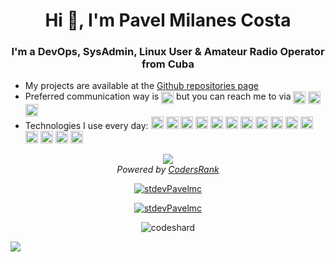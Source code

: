 <h1 align="center">Hi 👋, I'm Pavel Milanes Costa</h1>
<h3 align="center">I'm a DevOps, SysAdmin, Linux User & Amateur Radio Operator from Cuba</h3>

- My projects are available at the [Github repositories page](https://github.com/stdevPavelmc?tab=repositories)
- Preferred communication way is <a href="https://t.me/pavelmc" target="blank"><img align="center" src="https://cdn.jsdelivr.net/npm/simple-icons@3.0.1/icons/telegram.svg" alt="stdevPavelmc" height="20" width="20" /></a> but you can reach me to via <a href="https://twitter.com/co7wt" target="blank"><img align="center" src="https://cdn.jsdelivr.net/npm/simple-icons@3.0.1/icons/twitter.svg" alt="stdevPavelmc" height="20" width="20" /></a> <a href="https://www.linkedin.com/in/pavelmilanes/" target="blank"><img align="center" src="https://cdn.jsdelivr.net/npm/simple-icons@3.0.1/icons/linkedin.svg" alt="stdevPavelmc" height="20" width="20" /></a> <a href="https://dev.to/stdevPavelmc" target="blank"><img align="center" src="https://cdn.jsdelivr.net/npm/simple-icons@3.0.1/icons/dev-dot-to.svg" alt="stdevPavelmc" height="20" width="20" /></a>
- Technologies I use every day: <img src="https://devicons.github.io/devicon/devicon.git/icons/linux/linux-original.svg" alt="Linux" width="20" height="20"/> <img src="https://devicons.github.io/devicon/devicon.git/icons/ubuntu/ubuntu-plain.svg" alt="Ubuntu" width="20" height="20"/> <img src="https://devicons.github.io/devicon/devicon.git/icons/debian/debian-plain.svg" alt="Debian" width="20" height="20"/> <img src="https://devicons.github.io/devicon/devicon.git/icons/apache/apache-original-wordmark.svg" alt="Apache" width="20" height="20"/> <img src="https://devicons.github.io/devicon/devicon.git/icons/python/python-original-wordmark.svg" alt="python" width="20" height="20"/> <img src="https://devicons.github.io/devicon/devicon.git/icons/mysql/mysql-original-wordmark.svg" alt="mysql" width="20" height="20"/> <img src="https://devicons.github.io/devicon/devicon.git/icons/c/c-original.svg" alt="c" width="20" height="20"/> <img src="https://devicons.github.io/devicon/devicon.git/icons/cplusplus/cplusplus-original.svg" alt="cplusplus" width="20" height="20"/> <img src="https://devicons.github.io/devicon/devicon.git/icons/docker/docker-plain.svg" alt="Docker" width="20" height="20"/> <img src="https://devicons.github.io/devicon/devicon.git/icons/github/github-original.svg" alt="Github" width="20" height="20"/>  <img src="https://devicons.github.io/devicon/devicon.git/icons/nginx/nginx-original.svg" alt="Nginx" width="20" height="20"/> <img src="https://devicons.github.io/devicon/devicon.git/icons/postgresql/postgresql-plain.svg" alt="Postgresql" width="20" height="20"/> <img src="https://devicons.github.io/devicon/devicon.git/icons/ssh/ssh-original.svg" alt="SSH" width="20" height="20"/>  <img src="https://devicons.github.io/devicon/devicon.git/icons/travis/travis-plain.svg" alt="Travis" width="20" height="20"/> <img src="https://devicons.github.io/devicon/devicon.git/icons/postgresql/postgresql-plain.svg" alt="Postgresql" width="20" height="20"/>

<p align="center">
  <a href="https://profile.codersrank.io/user/stdevPavelmc/">
    <img src="https://cr-ss-service.azurewebsites.net/api/ScreenShot?widget=summary&username=stdevPavelmc&badges=3&show-avatar=false&width=240&branding=false&layout=horizontal" />
  </a>
  <br/>
  <em>Powered by <a href="https://codersrank.io">CodersRank</a></em>
</p>
<p align="center">
  <a href="https://github.com/anuraghazra/github-readme-stats">
    <img src="https://github-readme-stats.vercel.app/api?username=stdevPavelmc&show_icons=true" alt="stdevPavelmc" />
  </a>
</p>
<p align="center">
<a href="https://github.com/anuraghazra/convoychat">
  <img src="https://github-readme-stats.vercel.app/api/top-langs/?username=stdevPavelmc" alt="stdevPavelmc" />
</a>
</p>
<p align="center">
  <img src="https://github-profile-trophy.vercel.app/?username=stdevPavelmc&column=3" alt="codeshard" />
</p>

![](https://komarev.com/ghpvc/?username=stdevPavelmc)
